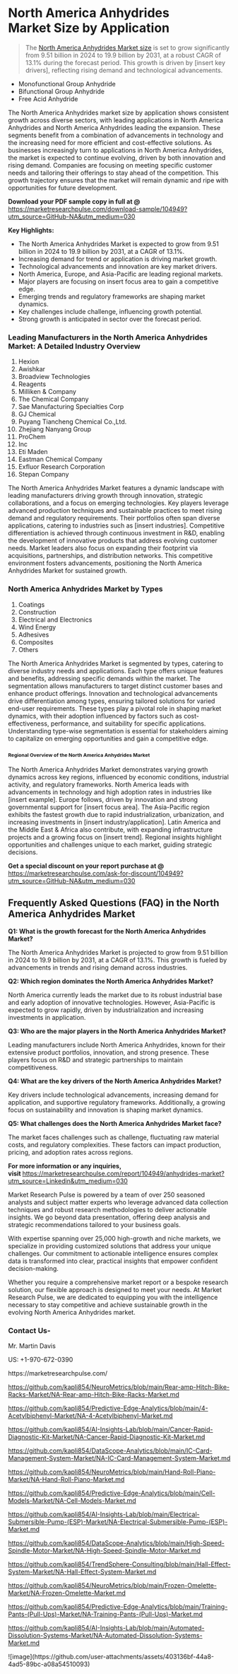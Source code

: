 <h1>North America Anhydrides Market&nbsp;Size by Application</h1><blockquote><p>The <a href="https://marketresearchpulse.com/download-sample/104949?utm_source=GitHub-NA&amp;utm_medium=030">North America Anhydrides Market size</a> is set to grow significantly from 9.51 billion in 2024 to 19.9 billion by 2031, at a robust CAGR of 13.1% during the forecast period. This growth is driven by [insert key drivers], reflecting rising demand and technological advancements.</p></blockquote><ul><li>Monofunctional Group Anhydride<li> Bifunctional Group Anhydride<li> Free Acid Anhydride</li></ul><p>The North America Anhydrides market size by application shows consistent growth across diverse sectors, with leading applications in North America Anhydrides and North America Anhydrides leading the expansion. These segments benefit from a combination of advancements in technology and the increasing need for more efficient and cost-effective solutions. As businesses increasingly turn to applications in North America Anhydrides, the market is expected to continue evolving, driven by both innovation and rising demand. Companies are focusing on meeting specific customer needs and tailoring their offerings to stay ahead of the competition. This growth trajectory ensures that the market will remain dynamic and ripe with opportunities for future development.</p><p><strong>Download your PDF sample copy in full at @ </strong><a href="https://marketresearchpulse.com/download-sample/104949?utm_source=GitHub-NA&amp;utm_medium=030">https://marketresearchpulse.com/download-sample/104949?utm_source=GitHub-NA&amp;utm_medium=030</a></p><p><strong>Key Highlights: </strong></p><ul><li>The North America Anhydrides Market is expected to grow from 9.51 billion in 2024 to 19.9 billion by 2031, at a CAGR of 13.1%.</li><li>Increasing demand for trend or application is driving market growth.</li><li>Technological advancements and innovation are key market drivers.</li><li>North America, Europe, and Asia-Pacific are leading regional markets.</li><li>Major players are focusing on insert focus area to gain a competitive edge.</li><li>Emerging trends and regulatory frameworks are shaping market dynamics.</li><li>Key challenges include challenge, influencing growth potential.</li><li>Strong growth is anticipated in sector over the forecast period.</li></ul><h3>Leading Manufacturers in the North America Anhydrides Market: A Detailed Industry Overview</h3><ol><li>Hexion</li><li>Awishkar</li><li>Broadview Technologies</li><li>Reagents</li><li>Milliken & Company</li><li>The Chemical Company</li><li>Sae Manufacturing Specialties Corp</li><li>GJ Chemical</li><li>Puyang Tiancheng Chemical Co.,Ltd.</li><li>Zhejiang Nanyang Group</li><li>ProChem</li><li>Inc</li><li>Eti Maden</li><li>Eastman Chemical Company</li><li>Exfluor Research Corporation</li><li>Stepan Company</li></ol><div class="flex max-w-full flex-col flex-grow"><div class="min-h-8 text-message flex w-full flex-col items-end gap-2 whitespace-normal break-words [.text-message+&amp;]:mt-5" dir="auto" data-message-author-role="assistant" data-message-id="fd8432e4-4910-450d-b182-61b7bfb0a01f" data-message-model-slug="gpt-4o"><div class="flex w-full flex-col gap-1 empty:hidden first:pt-[3px]"><div class="markdown prose w-full break-words dark:prose-invert light"><p>The North America Anhydrides Market features a dynamic landscape with leading manufacturers driving growth through innovation, strategic collaborations, and a focus on emerging technologies. Key players leverage advanced production techniques and sustainable practices to meet rising demand and regulatory requirements. Their portfolios often span diverse applications, catering to industries such as [insert industries]. Competitive differentiation is achieved through continuous investment in R&amp;D, enabling the development of innovative products that address evolving customer needs. Market leaders also focus on expanding their footprint via acquisitions, partnerships, and distribution networks. This competitive environment fosters advancements, positioning the North America Anhydrides Market for sustained growth.</p></div></div></div></div><h3>North America Anhydrides Market by Types</h3><ol><li>Coatings<li> Construction<li> Electrical and Electronics<li> Wind Energy<li> Adhesives<li> Composites<li> Others</li></ol><div class="flex max-w-full flex-col flex-grow"><div class="min-h-8 text-message flex w-full flex-col items-end gap-2 whitespace-normal break-words [.text-message+&amp;]:mt-5" dir="auto" data-message-author-role="assistant" data-message-id="084470be-0bb7-4664-bddf-5156b4f41249" data-message-model-slug="gpt-4o-mini"><div class="flex w-full flex-col gap-1 empty:hidden first:pt-[3px]"><div class="markdown prose w-full break-words dark:prose-invert light"><p>The North America Anhydrides Market is segmented by types, catering to diverse industry needs and applications. Each type offers unique features and benefits, addressing specific demands within the market. The segmentation allows manufacturers to target distinct customer bases and enhance product offerings. Innovation and technological advancements drive differentiation among types, ensuring tailored solutions for varied end-user requirements. These types play a pivotal role in shaping market dynamics, with their adoption influenced by factors such as cost-effectiveness, performance, and suitability for specific applications. Understanding type-wise segmentation is essential for stakeholders aiming to capitalize on emerging opportunities and gain a competitive edge.</p></div></div></div></div><h3><span style="font-size: 11px;">Regional Overview of the North America Anhydrides Market</span></h3><div class="flex max-w-full flex-col flex-grow"><div class="min-h-8 text-message flex w-full flex-col items-end gap-2 whitespace-normal break-words [.text-message+&amp;]:mt-5" dir="auto" data-message-author-role="assistant" data-message-id="e9038762-ce64-4e30-91c9-9bd413514231" data-message-model-slug="gpt-4o-mini"><div class="flex w-full flex-col gap-1 empty:hidden first:pt-[3px]"><div class="markdown prose w-full break-words dark:prose-invert light"><p>The North America Anhydrides Market demonstrates varying growth dynamics across key regions, influenced by economic conditions, industrial activity, and regulatory frameworks. North America leads with advancements in technology and high adoption rates in industries like [insert example]. Europe follows, driven by innovation and strong governmental support for [insert focus area]. The Asia-Pacific region exhibits the fastest growth due to rapid industrialization, urbanization, and increasing investments in [insert industry/application]. Latin America and the Middle East &amp; Africa also contribute, with expanding infrastructure projects and a growing focus on [insert trend]. Regional insights highlight opportunities and challenges unique to each market, guiding strategic decisions.</p></div></div></div></div><p><strong>Get a special discount on your report purchase at @ </strong><a href="https://marketresearchpulse.com/ask-for-discount/104949?utm_source=GitHub-NA&amp;utm_medium=030">https://marketresearchpulse.com/ask-for-discount/104949?utm_source=GitHub-NA&amp;utm_medium=030</a></p><h2>Frequently Asked Questions (FAQ) in the North America Anhydrides Market</h2><p><strong>Q1: What is the growth forecast for the North America Anhydrides Market?</strong></p><p>The North America Anhydrides Market is projected to grow from 9.51 billion in 2024 to 19.9 billion by 2031, at a CAGR of 13.1%. This growth is fueled by advancements in trends and rising demand across industries.</p><p><strong>Q2: Which region dominates the North America Anhydrides Market?</strong></p><p>North America currently leads the market due to its robust industrial base and early adoption of innovative technologies. However, Asia-Pacific is expected to grow rapidly, driven by industrialization and increasing investments in application.</p><p><strong>Q3: Who are the major players in the North America Anhydrides Market?</strong></p><p>Leading manufacturers include North America Anhydrides, known for their extensive product portfolios, innovation, and strong presence. These players focus on R&amp;D and strategic partnerships to maintain competitiveness.</p><p><strong>Q4: What are the key drivers of the North America Anhydrides Market?</strong></p><p>Key drivers include technological advancements, increasing demand for application, and supportive regulatory frameworks. Additionally, a growing focus on sustainability and innovation is shaping market dynamics.</p><p><strong>Q5: What challenges does the North America Anhydrides Market face?</strong></p><p>The market faces challenges such as challenge, fluctuating raw material costs, and regulatory complexities. These factors can impact production, pricing, and adoption rates across regions.</p><p><strong>For more information or any inquiries, visit&nbsp;</strong><a href="https://marketresearchpulse.com/report/104949/anhydrides-market?utm_source=Linkedin&utm_medium=030">https://marketresearchpulse.com/report/104949/anhydrides-market?utm_source=Linkedin&utm_medium=030</a></p><p>Market Research Pulse is powered by a team of over 250 seasoned analysts and subject matter experts who leverage advanced data collection techniques and robust research methodologies to deliver actionable insights. We go beyond data presentation, offering deep analysis and strategic recommendations tailored to your business goals.</p><p>With expertise spanning over 25,000 high-growth and niche markets, we specialize in providing customized solutions that address your unique challenges. Our commitment to actionable intelligence ensures complex data is transformed into clear, practical insights that empower confident decision-making.</p><p>Whether you require a comprehensive market report or a bespoke research solution, our flexible approach is designed to meet your needs. At Market Research Pulse, we are dedicated to equipping you with the intelligence necessary to stay competitive and achieve sustainable growth in the evolving North America Anhydrides market.</p><h3><strong>Contact Us-</strong></h3><p>Mr. Martin Davis</p><p>US: +1-970-672-0390</p><p>https://marketresearchpulse.com/</p><p><a href="https://github.com/kapli854/NeuroMetrics/blob/main/Rear-amp-Hitch-Bike-Racks-Market/NA-Rear-amp-Hitch-Bike-Racks-Market.md">https://github.com/kapli854/NeuroMetrics/blob/main/Rear-amp-Hitch-Bike-Racks-Market/NA-Rear-amp-Hitch-Bike-Racks-Market.md</a></p><p><a href="https://github.com/kapli854/Predictive-Edge-Analytics/blob/main/4-Acetylbiphenyl-Market/NA-4-Acetylbiphenyl-Market.md">https://github.com/kapli854/Predictive-Edge-Analytics/blob/main/4-Acetylbiphenyl-Market/NA-4-Acetylbiphenyl-Market.md</a></p><p><a href="https://github.com/kapli854/AI-Insights-Lab/blob/main/Cancer-Rapid-Diagnostic-Kit-Market/NA-Cancer-Rapid-Diagnostic-Kit-Market.md">https://github.com/kapli854/AI-Insights-Lab/blob/main/Cancer-Rapid-Diagnostic-Kit-Market/NA-Cancer-Rapid-Diagnostic-Kit-Market.md</a></p><p><a href="https://github.com/kapli854/DataScope-Analytics/blob/main/IC-Card-Management-System-Market/NA-IC-Card-Management-System-Market.md">https://github.com/kapli854/DataScope-Analytics/blob/main/IC-Card-Management-System-Market/NA-IC-Card-Management-System-Market.md</a></p><p><a href="https://github.com/kapli854/NeuroMetrics/blob/main/Hand-Roll-Piano-Market/NA-Hand-Roll-Piano-Market.md">https://github.com/kapli854/NeuroMetrics/blob/main/Hand-Roll-Piano-Market/NA-Hand-Roll-Piano-Market.md</a></p><p><a href="https://github.com/kapli854/Predictive-Edge-Analytics/blob/main/Cell-Models-Market/NA-Cell-Models-Market.md">https://github.com/kapli854/Predictive-Edge-Analytics/blob/main/Cell-Models-Market/NA-Cell-Models-Market.md</a></p><p><a href="https://github.com/kapli854/AI-Insights-Lab/blob/main/Electrical-Submersible-Pump-(ESP)-Market/NA-Electrical-Submersible-Pump-(ESP)-Market.md">https://github.com/kapli854/AI-Insights-Lab/blob/main/Electrical-Submersible-Pump-(ESP)-Market/NA-Electrical-Submersible-Pump-(ESP)-Market.md</a></p><p><a href="https://github.com/kapli854/DataScope-Analytics/blob/main/High-Speed-Spindle-Motor-Market/NA-High-Speed-Spindle-Motor-Market.md">https://github.com/kapli854/DataScope-Analytics/blob/main/High-Speed-Spindle-Motor-Market/NA-High-Speed-Spindle-Motor-Market.md</a></p><p><a href="https://github.com/kapli854/TrendSphere-Consulting/blob/main/Hall-Effect-System-Market/NA-Hall-Effect-System-Market.md">https://github.com/kapli854/TrendSphere-Consulting/blob/main/Hall-Effect-System-Market/NA-Hall-Effect-System-Market.md</a></p><p><a href="https://github.com/kapli854/NeuroMetrics/blob/main/Frozen-Omelette-Market/NA-Frozen-Omelette-Market.md">https://github.com/kapli854/NeuroMetrics/blob/main/Frozen-Omelette-Market/NA-Frozen-Omelette-Market.md</a></p><p><a href="https://github.com/kapli854/Predictive-Edge-Analytics/blob/main/Training-Pants-(Pull-Ups)-Market/NA-Training-Pants-(Pull-Ups)-Market.md">https://github.com/kapli854/Predictive-Edge-Analytics/blob/main/Training-Pants-(Pull-Ups)-Market/NA-Training-Pants-(Pull-Ups)-Market.md</a></p><p><a href="https://github.com/kapli854/AI-Insights-Lab/blob/main/Automated-Dissolution-Systems-Market/NA-Automated-Dissolution-Systems-Market.md">https://github.com/kapli854/AI-Insights-Lab/blob/main/Automated-Dissolution-Systems-Market/NA-Automated-Dissolution-Systems-Market.md</a></p>
![image](https://github.com/user-attachments/assets/403136bf-44a8-4ad5-89bc-a08a54510093)
